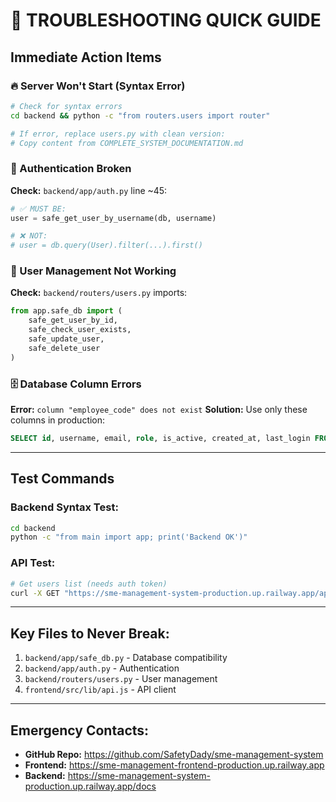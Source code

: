 # 🚨 TROUBLESHOOTING QUICK GUIDE

## Immediate Action Items

### 🔥 Server Won't Start (Syntax Error)
```bash
# Check for syntax errors
cd backend && python -c "from routers.users import router"

# If error, replace users.py with clean version:
# Copy content from COMPLETE_SYSTEM_DOCUMENTATION.md
```

### 🔐 Authentication Broken
**Check:** `backend/app/auth.py` line ~45:
```python
# ✅ MUST BE:
user = safe_get_user_by_username(db, username)

# ❌ NOT:
# user = db.query(User).filter(...).first()
```

### 👥 User Management Not Working
**Check:** `backend/routers/users.py` imports:
```python
from app.safe_db import (
    safe_get_user_by_id, 
    safe_check_user_exists,
    safe_update_user,
    safe_delete_user
)
```

### 🗄️ Database Column Errors
**Error:** `column "employee_code" does not exist`
**Solution:** Use only these columns in production:
```sql
SELECT id, username, email, role, is_active, created_at, last_login FROM users
```

---

## Test Commands

### Backend Syntax Test:
```bash
cd backend
python -c "from main import app; print('Backend OK')"
```

### API Test:
```bash
# Get users list (needs auth token)
curl -X GET "https://sme-management-system-production.up.railway.app/api/users/"
```

---

## Key Files to Never Break:
1. `backend/app/safe_db.py` - Database compatibility
2. `backend/app/auth.py` - Authentication  
3. `backend/routers/users.py` - User management
4. `frontend/src/lib/api.js` - API client

---

## Emergency Contacts:
- **GitHub Repo:** https://github.com/SafetyDady/sme-management-system
- **Frontend:** https://sme-management-frontend-production.up.railway.app
- **Backend:** https://sme-management-system-production.up.railway.app/docs
